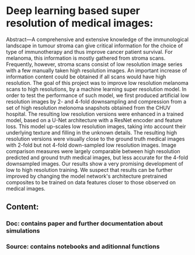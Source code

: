 # Deep learning based super resolution of medical images: 

Abstract—A comprehensive and extensive knowledge of the immunological landscape in tumour stroma can give critical information for the choice of type of immunotherapy and thus improve cancer patient survival. For melanoma, this information is mostly gathered from stroma scans. Frequently, however, stroma scans consist of low resolution image series with a few manually taken high resolution images. An important increase of information content could be obtained if all scans would have high resolution. The goal of this project was to improve low resolution melanoma scans to high resolutions, by a machine learning super resolution model. In order to test the performance of such model, we first produced artificial low resolution images by 2- and 4-fold downsampling and compression from a set of high resolution melonoma snapshots obtained from the CHUV hospital. The resulting low resolution versions were enhanced in a trained model, based on a U-Net architecture with a ResNet encoder and feature loss. This model up-scales low resolution images, taking into account their underlying texture and filling in the unknown details. The resulting high resolution versions were visually close to the ground truth medical images with 2-fold but not 4-fold down-sampled low resolution images. Image comparison measures were largely comparable between high resolution predicted and ground truth medical images, but less accurate for the 4-fold downsampled images. Our results show a very promising development of low to high resolution training. We suspect that results can be further improved by changing the model network's architecture pretrained composites to be trained on data features closer to those observed on medical images. 

## Content: 
### Doc: contains paper and further documentation about simulations
### Source: contains notebooks and aditionnal functions
